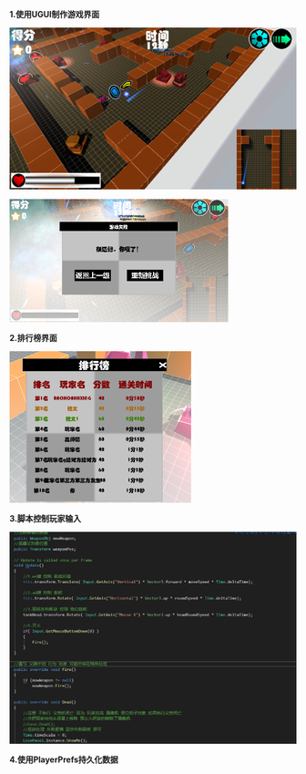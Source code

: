 **1.使用UGUI制作游戏界面**

![](Image/01.png)

![](Image/02.png)

**2.排行榜界面**

![](Image/03.png)

**3.脚本控制玩家输入**

![](Image/04.png)

**4.使用PlayerPrefs持久化数据**